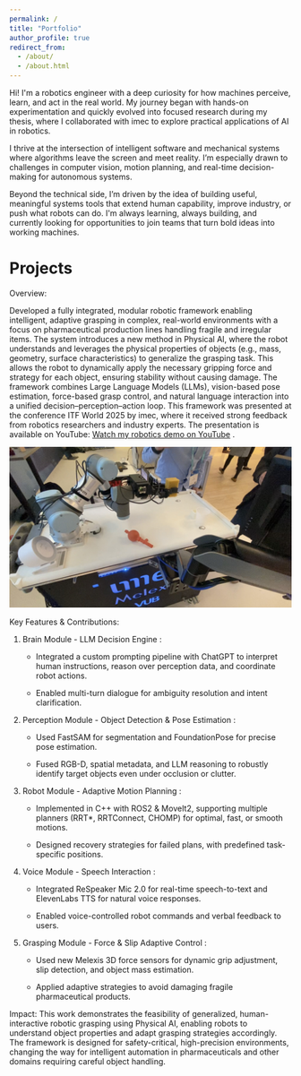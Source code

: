 ```yaml
---
permalink: /
title: "Portfolio"
author_profile: true
redirect_from: 
  - /about/
  - /about.html
---
```




Hi! I'm a robotics engineer with a deep curiosity for how machines perceive, learn, and act in the real world. My journey began with hands-on experimentation and quickly evolved into focused research during my thesis, where I collaborated with imec to explore practical applications of AI in robotics.

I thrive at the intersection of intelligent software and mechanical systems where algorithms leave the screen and meet reality. I’m especially drawn to challenges in computer vision, motion planning, and real-time decision-making for autonomous systems.

Beyond the technical side, I’m driven by the idea of building useful, meaningful systems tools that extend human capability, improve industry, or push what robots can do. I'm always learning, always building, and currently looking for opportunities to join teams that turn bold ideas into working machines.




Projects
======




Overview:

Developed a fully integrated, modular robotic framework enabling intelligent, adaptive grasping in complex, real-world environments with a focus on pharmaceutical production lines handling fragile and irregular items. The system introduces a new method in Physical AI, where the robot understands and leverages the physical properties of objects (e.g., mass, geometry, surface characteristics) to generalize the grasping task. This allows the robot to dynamically apply the necessary gripping force and strategy for each object, ensuring stability without causing damage. The framework combines Large Language Models (LLMs), vision-based pose estimation, force-based grasp control, and natural language interaction into a unified decision–perception–action loop. This framework was presented at the conference ITF World 2025 by imec, where it received strong feedback from robotics researchers and industry experts. The presentation is available on YouTube: [Watch my robotics demo on YouTube](https://www.youtube.com/watch?v=10evZqkg7gM) .


![Image 3](/images/IMG_7515.jpeg) 






Key Features & Contributions:

1. Brain Module - LLM Decision Engine :

    - Integrated a custom prompting pipeline with ChatGPT to interpret human instructions, reason over perception data, and coordinate robot actions.

    - Enabled multi-turn dialogue for ambiguity resolution and intent clarification.

2. Perception Module - Object Detection & Pose Estimation :

    - Used FastSAM for segmentation and FoundationPose for precise pose estimation.

    - Fused RGB-D, spatial metadata, and LLM reasoning to robustly identify target objects even under occlusion or clutter.

3. Robot Module - Adaptive Motion Planning :

    - Implemented in C++ with ROS2 & MoveIt2, supporting multiple planners (RRT*, RRTConnect, CHOMP) for optimal, fast, or smooth motions.

    - Designed recovery strategies for failed plans, with predefined task-specific positions.

4. Voice Module - Speech Interaction :

    - Integrated ReSpeaker Mic 2.0 for real-time speech-to-text and ElevenLabs TTS for natural voice responses.

    - Enabled voice-controlled robot commands and verbal feedback to users.

5. Grasping Module - Force & Slip Adaptive Control :

    - Used new Melexis 3D force sensors for dynamic grip adjustment, slip detection, and object mass estimation.

    - Applied adaptive strategies to avoid damaging fragile pharmaceutical products.

Impact:
This work demonstrates the feasibility of generalized, human-interactive robotic grasping using Physical AI, enabling robots to understand object properties and adapt grasping strategies accordingly. The framework is designed for safety-critical, high-precision environments, changing the way for intelligent automation in pharmaceuticals and other domains requiring careful object handling.


